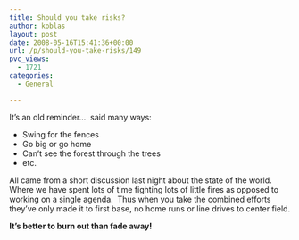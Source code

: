 ```yaml
---
title: Should you take risks?
author: koblas
layout: post
date: 2008-05-16T15:41:36+00:00
url: /p/should-you-take-risks/149
pvc_views:
  - 1721
categories:
  - General

---
```

It&#8217;s an old reminder&#8230;&nbsp; said many ways:

  * Swing for the fences
  * Go big or go home&nbsp; 
  * Can&#8217;t see the forest through the trees
  * etc.

All came from a short discussion last night about the state of the world.&nbsp; Where we have spent lots of time fighting lots of little fires as opposed to working on a single agenda.&nbsp; Thus when you take the combined efforts they&#8217;ve only made it to first base, no home runs or line drives to center field.

**It&#8217;s better to burn out than fade away!**